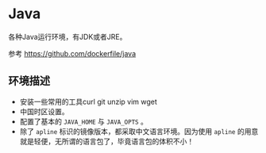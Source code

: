 # Java

各种Java运行环境，有JDK或者JRE。

参考 https://github.com/dockerfile/java

## 环境描述

* 安装一些常用的工具curl git unzip vim wget
* 中国时区设置。
* 配置了基本的 `JAVA_HOME` 与 `JAVA_OPTS` 。
* 除了 `apline` 标识的镜像版本，都采取中文语言环境。因为使用 `apline` 的用意就是轻便，无所谓的语言包了，毕竟语言包的体积不小！




